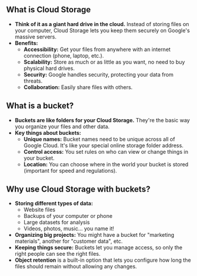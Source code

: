 ## What is Cloud Storage

- **Think of it as a giant hard drive in the cloud.** Instead of storing files on your computer, Cloud Storage lets you keep them securely on Google's massive servers.
- **Benefits:**
    - **Accessibility:** Get your files from anywhere with an internet connection (phone, laptop, etc.).
    - **Scalability:** Store as much or as little as you want, no need to buy physical hard drives.
    - **Security:** Google handles security, protecting your data from threats.
    - **Collaboration:** Easily share files with others.
## What is a bucket?

- **Buckets are like folders for your Cloud Storage.** They're the basic way you organize your files and other data.
- **Key things about buckets:**
    - **Unique names:** Bucket names need to be unique across all of Google Cloud. It's like your special online storage folder address.
    - **Control access:** You set rules on who can view or change things in your bucket.
    - **Location:** You can choose where in the world your bucket is stored (important for speed and regulations).
## Why use Cloud Storage with buckets?

- **Storing different types of data:**
    - Website files
    - Backups of your computer or phone
    - Large datasets for analysis
    - Videos, photos, music... you name it!
- **Organizing big projects:** You might have a bucket for "marketing materials", another for "customer data", etc.
- **Keeping things secure:** Buckets let you manage access, so only the right people can see the right files.
- **Object retention** is a built-in option that lets you configure how long the files should remain without allowing any changes.
